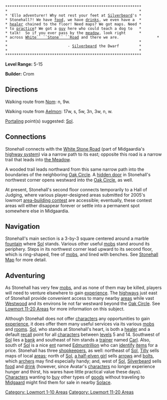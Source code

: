 `*************************************************************`  
`*                                                           *`  
`* 'Ello adventurer! Why not rest your feet at `[`Silverbeard`](Silverbeard "wikilink")`'s *`  
`* Stonehall?! We have `[`food`](:Category:_Foods "wikilink")`, we have `[`drinks`](:Category:_Drink_Containers "wikilink")`, we even have a  *`  
`* `[`healer`](:Category:_Healers "wikilink")` chained to the floor! Need maps? We got maps. Need *`  
`* to `[`practice`](Practice "wikilink")`? We got a `[`guy`](Carl "wikilink")` here who could teach a dog to   *`  
`* talk!  So if you ever pass by the `[`meadow`](:Category:_Meadow "wikilink")`, look right      *`  
`* across `[`White`` ``Stone`` ``Road`](:Category:_Highways/Great_Wall "wikilink")` and there we are.                 *`  
`*                                                           *`  
`*                           - `[`Silverbeard`](Silverbeard "wikilink")` the Dwarf         *`  
`*                                                           *`  
`*************************************************************`

**Level Range:** 5-15

**Builder:** Crom

## Directions

Walking route from [Nom](Nom "wikilink"): n, 9w.

Walking route from [Aelmon](Aelmon "wikilink"): 17w, s, 5w, 3n, 3w, n,
w.

[Portaling](Portal "wikilink") point(s) suggested:
[Sol](Sol "wikilink").

## Connections

Stonehall connects with the [White Stone
Road](:Category:_Highways/Great_Wall "wikilink") (part of Midgaardia's
[highway system](:Category:_Highways/Great_Wall "wikilink")) via a
narrow path to its east; opposite this road is a narrow trail that leads
into [the Meadow](:Category:_Meadow "wikilink").

A wooded trail leads northward from this same narrow path into the
boundaries of the neighboring [Oak
Circle](:Category:_Oak_Circle "wikilink"). A [hidden
door](Hidden_Doors "wikilink") in Stonehall's northwest corner opens
westward into the [Oak Circle](:Category:_Oak_Circle "wikilink"), as
well.

At present, Stonehall's second floor connects temporarily to a Hall of
Judging, where various player-designed areas submitted for 2005's
lowmort [area-building contest](Area-Building_Contests "wikilink") are
accessible; eventually, these contest areas will either disappear
forever or settle into a permanent spot somewhere else in Midgaardia.

## Navigation

Stonehall's main section is a 3-by-3 square centered around a marble
[fountain](Fountains "wikilink") where [Sol](Sol "wikilink") stands.
Various other useful [mobs](:Category:_Mobs "wikilink") stand around its
periphery. Steps in its northwest corner lead upward to its second
floor, which is ring-shaped, free of [mobs](:Category:_Mobs "wikilink"),
and lined with benches. See [Stonehall Map](Stonehall_Map "wikilink")
for more detail.

## Adventuring

As Stonehall has very few [mobs](:Category:_Mobs "wikilink"), and as
none of them may be killed, players will need to venture elsewhere to
gain [experience](Experience_Points "wikilink"). The
[highways](:Category:_Highways/Great_Wall "wikilink") just east of
Stonehall provide convenient access to many nearby
[areas](:Category:_Areas "wikilink") while vast
[Westwood](:Category:_Westwood "wikilink") and its environs lie not far
westward beyond the [Oak Circle](:Category:_Oak_Circle "wikilink"). See
[Lowmort 11-20 Areas](:Category:_Lowmort_11-20_Areas "wikilink") for
more information on this subject.

Although Stonehall does not offer
[characters](:Category:_Characters "wikilink") any opportunities to gain
[experience](Experience "wikilink"), it does offer them many useful
services via its various [mobs](:Category:_Mobs "wikilink") and
[rooms](:Category:_Rooms "wikilink"). [Sol](Sol "wikilink"), who stands
at Stonehall's heart, is both a [healer](:Category:_Healers "wikilink")
and a default [recall](Recall "wikilink") point for all
[characters](:Category:_Characters "wikilink") between
[levels](Level "wikilink") 5 and 14. Southwest of [Sol](Sol "wikilink")
lies a [bank](:Category:_Banks "wikilink") and southeast of him stands a
[trainer](:Category:_Trainers "wikilink") named [Carl](Carl "wikilink").
Also, south of [Sol](Sol "wikilink") is a nice [ent](Ents "wikilink")
named [Edmuntrillion](Edmuntrillion "wikilink") who can
[identify](Identify_(command) "wikilink")
[items](:Category:_Objects "wikilink") for a price. Stonehall has three
[shopkeepers](:Category:_Shopkeepers "wikilink"), as well: northeast of
[Sol](Sol "wikilink"), [Tilly](Tilly "wikilink") sells maps of local
[areas](:Category:_Areas "wikilink"); north of [Sol](Sol "wikilink"), [a
half-elven girl](Fletcher's_Daughter "wikilink") sells
[arrows](Standard_Arrows "wikilink") and
[bolts](Standard_Bolts "wikilink"), which
[archers](:Category:_Archers "wikilink") may find especially handy; and,
west of [Sol](Sol "wikilink"), [Silverbeard](Silverbeard "wikilink")
sells [food](:Category:_Foods "wikilink") and
[drink](:Category:_Drink_Containers "wikilink") (however, since Avatar's
[characters](:Category:_Characters "wikilink") no longer experience
hunger and thirst, his wares have little practical value these days).
[Characters](:Category:_Characters "wikilink") wanting to
[buy](Buy "wikilink") other types of
[goods](:Category:_Objects "wikilink") without traveling to
[Midgaard](:Category:_Midgaard "wikilink") might find them for sale in
nearby [Solace](:Category:_Town_Of_Solace "wikilink").

[Category: Lowmort 1-10 Areas](Category:_Lowmort_1-10_Areas "wikilink")
[Category: Lowmort 11-20
Areas](Category:_Lowmort_11-20_Areas "wikilink")
